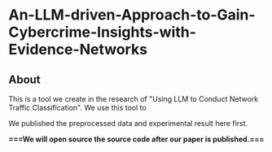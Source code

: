 # An-LLM-driven-Approach-to-Gain-Cybercrime-Insights-with-Evidence-Networks

## About
This is a tool we create in the research of "Using LLM to Conduct Network Traffic Classification". 
We use this tool to 


We published the preprocessed data and experimental result here first.

**===We will open source the source code after our paper is published.===**
